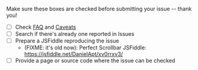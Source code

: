 Make sure these boxes are checked before submitting your issue -- thank you!

- [ ] Check [FAQ](https://github.com/utatti/perfect-scrollbar/wiki/FAQ) and [Caveats](https://github.com/utatti/perfect-scrollbar/wiki/Caveats)
- [ ] Search if there's already one reported in Issues
- [ ] Prepare a JSFiddle reproducing the issue
  - (FIXME: it's old now): Perfect Scrollbar JSFiddle: https://jsfiddle.net/DanielApt/xv0rrxv3/
- [ ] Provide a page or source code where the issue can be checked
